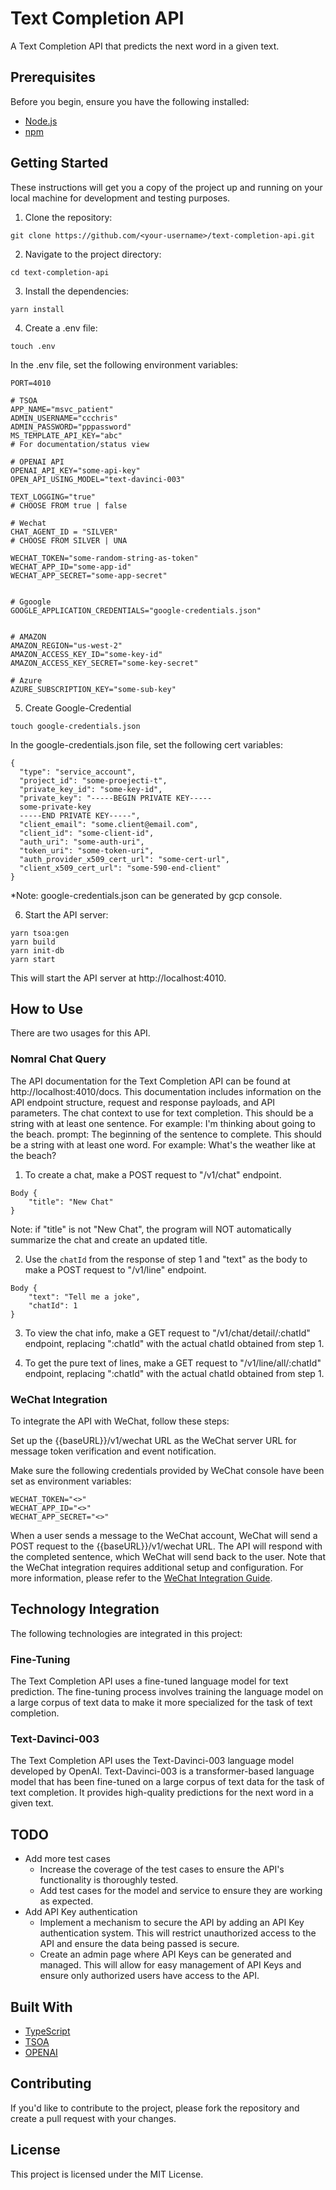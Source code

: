 # Text Completion API
A Text Completion API that predicts the next word in a given text.

## Prerequisites
Before you begin, ensure you have the following installed:
* [Node.js](https://nodejs.org/en/docs/)
* [npm](https://docs.npmjs.com/)

## Getting Started
These instructions will get you a copy of the project up and running on your local machine for development and testing purposes.
1. Clone the repository:
```
git clone https://github.com/<your-username>/text-completion-api.git 
```
2. Navigate to the project directory:
```
cd text-completion-api 
```
3. Install the dependencies:
```
yarn install 
```
4. Create a .env file:
```
touch .env 
```
In the .env file, set the following environment variables:
```
PORT=4010

# TSOA
APP_NAME="msvc_patient"
ADMIN_USERNAME="ccchris"
ADMIN_PASSWORD="pppassword"
MS_TEMPLATE_API_KEY="abc"
# For documentation/status view

# OPENAI API
OPENAI_API_KEY="some-api-key"
OPEN_API_USING_MODEL="text-davinci-003"

TEXT_LOGGING="true"
# CHOOSE FROM true | false

# Wechat
CHAT_AGENT_ID = "SILVER"
# CHOOSE FROM SILVER | UNA

WECHAT_TOKEN="some-random-string-as-token"
WECHAT_APP_ID="some-app-id"
WECHAT_APP_SECRET="some-app-secret"


# Ggoogle
GOOGLE_APPLICATION_CREDENTIALS="google-credentials.json"


# AMAZON
AMAZON_REGION="us-west-2"
AMAZON_ACCESS_KEY_ID="some-key-id"
AMAZON_ACCESS_KEY_SECRET="some-key-secret"

# Azure
AZURE_SUBSCRIPTION_KEY="some-sub-key"
```
5. Create Google-Credential
```
touch google-credentials.json
```
In the google-credentials.json file, set the following cert variables:
```
{
  "type": "service_account",
  "project_id": "some-proejecti-t",
  "private_key_id": "some-key-id",
  "private_key": "-----BEGIN PRIVATE KEY-----
  some-private-key
  -----END PRIVATE KEY-----",
  "client_email": "some.client@email.com",
  "client_id": "some-client-id",
  "auth_uri": "some-auth-uri",
  "token_uri": "some-token-uri",
  "auth_provider_x509_cert_url": "some-cert-url",
  "client_x509_cert_url": "some-590-end-client"
}

```
*Note: google-credentials.json can be generated by gcp console.

6. Start the API server:
```
yarn tsoa:gen
yarn build
yarn init-db
yarn start
```
This will start the API server at http://localhost:4010.


## How to Use
There are two usages for this API.
### Nomral Chat Query
The API documentation for the Text Completion API can be found at http://localhost:4010/docs. This documentation includes information on the API endpoint structure, request and response payloads, and API parameters. 
The chat context to use for text completion. This should be a string with at least one sentence. For example: I'm thinking about going to the beach.
prompt: The beginning of the sentence to complete. This should be a string with at least one word. For example: What's the weather like at the beach?

1. To create a chat, make a POST request to "/v1/chat" endpoint.
```
Body {
    "title": "New Chat"
}
```
Note: if "title" is not "New Chat", the program will NOT automatically summarize the chat and create an updated title.

2. Use the `chatId` from the response of step 1 and "text" as the body to make a POST request to "/v1/line" endpoint.
```
Body {
    "text": "Tell me a joke",
    "chatId": 1
}
```

3. To view the chat info, make a GET request to "/v1/chat/detail/:chatId" endpoint, replacing ":chatId" with the actual chatId obtained from step 1.


4. To get the pure text of lines, make a GET request to "/v1/line/all/:chatId" endpoint, replacing ":chatId" with the actual chatId obtained from step 1.

### WeChat Integration

To integrate the API with WeChat, follow these steps:

Set up the {{baseURL}}/v1/wechat URL as the WeChat server URL for message token verification and event notification.

Make sure the following credentials provided by WeChat console have been set as environment variables:


```
WECHAT_TOKEN="<>"
WECHAT_APP_ID="<>"
WECHAT_APP_SECRET="<>"
```

When a user sends a message to the WeChat account, WeChat will send a POST request to the {{baseURL}}/v1/wechat URL. The API will respond with the completed sentence, which WeChat will send back to the user.
Note that the WeChat integration requires additional setup and configuration. 
For more information, please refer to the [WeChat Integration Guide](https://developers.weixin.qq.com/doc/offiaccount/Getting_Started/Overview.html).






## Technology Integration
The following technologies are integrated in this project:

### Fine-Tuning
The Text Completion API uses a fine-tuned language model for text prediction. The fine-tuning process involves training the language model on a large corpus of text data to make it more specialized for the task of text completion.

### Text-Davinci-003
The Text Completion API uses the Text-Davinci-003 language model developed by OpenAI. Text-Davinci-003 is a transformer-based language model that has been fine-tuned on a large corpus of text data for the task of text completion. It provides high-quality predictions for the next word in a given text.

## TODO
* Add more test cases
    - Increase the coverage of the test cases to ensure the API's functionality is thoroughly tested.
    - Add test cases for the model and service to ensure they are working as expected.
* Add API Key authentication
    - Implement a mechanism to secure the API by adding an API Key authentication system. This will restrict unauthorized access to the API and ensure the data being passed is secure.
    - Create an admin page where API Keys can be generated and managed. This will allow for easy management of API Keys and ensure only authorized users have access to the API.


## Built With
- [TypeScript](https://www.typescriptlang.org/) 
- [TSOA](https://github.com/lukeautry/tsoa)
- [OPENAI](https://openai.com)

## Contributing
If you'd like to contribute to the project, please fork the repository and create a pull request with your changes.

## License
This project is licensed under the MIT License.